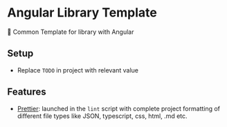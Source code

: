 # Angular Library Template

📄 Common Template for library with Angular

## Setup

- Replace `TODO` in project with relevant value

## Features

- [Prettier](https://prettier.io/): launched in the `lint` script with complete project formatting of different file types like JSON, typescript, css, html, .md etc.
